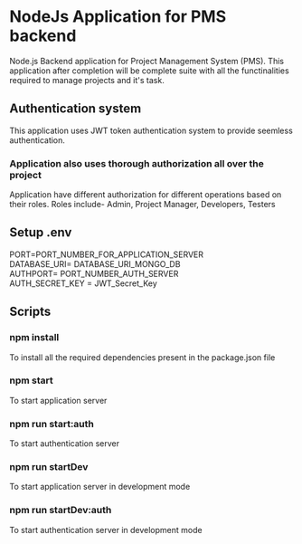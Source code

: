 # NodeJs Application for PMS backend
Node.js Backend application for Project Management System (PMS). This application after completion will be complete suite with all the functinalities required to manage projects and it's task.

## Authentication system
This application uses JWT token authentication system to provide seemless authentication. 
### Application also uses thorough authorization all over the project
Application have different authorization for different operations based on their roles.
Roles include-
Admin, Project Manager, Developers, Testers


## Setup .env

PORT=PORT_NUMBER_FOR_APPLICATION_SERVER  
DATABASE_URI= DATABASE_URI_MONGO_DB  
AUTHPORT= PORT_NUMBER_AUTH_SERVER  
AUTH_SECRET_KEY = JWT_Secret_Key  


## Scripts

### npm install
To install all the required dependencies present in the package.json file

### npm start
To start application server

### npm run start:auth
To start authentication server 

### npm run startDev
To start application server in development mode


### npm run startDev:auth
To start authentication server in development mode
